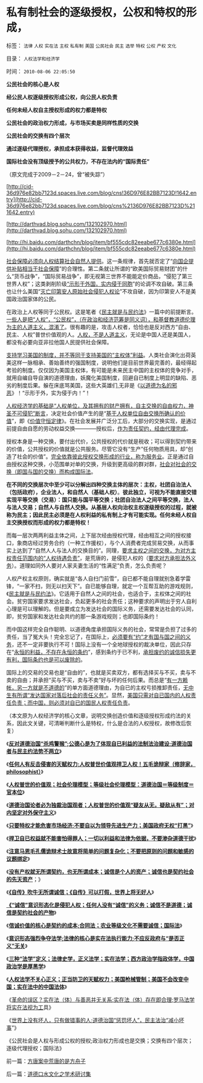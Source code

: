 # 私有制社会的逐级授权，公权和特权的形成，

标签： `法律` `人权` `实在法` `主权` `私有制` `美国` `公民社会` `民主` `选举` `特权` `公权` `产权` `文化` 

目录： `人权法学和经济学`

时间： `2010-08-06 22:05:50`

**公民社会的核心是人权**

**经公民人权逐级授权形成公权，向公民人权负责**

**任何未经人权自主授权形成的权力都是特权**

**公民社会的政治权力形成，与市场买卖是同样性质的交换**

**公民社会的交换有四个层次**

**通过逐级代理授权，承担成本获得收益，监督代理效益**

**国际社会没有顶级授予的公共权力，不存在法内的“国际责任”**

（原文完成于2009－2－24，曾“被失踪”）

[http://cid-36d976e82bb7123d.spaces.live.com/blog/cns!36D976E82BB7123D!1642.entry](http://cid-36d976e82bb7123d.spaces.live.com/blog/cns%2136D976E82BB7123D%211642.entry)

[http://darthvad.blog.sohu.com/132102970.html](http://darthvad.blog.sohu.com/132102970.html)

[http://hi.baidu.com/darthchn/blog/item/bf555cdc82eeabe677c6380e.html](http://hi.baidu.com/darthchn/blog/item/bf555cdc82eeabe677c6380e.html)

[社会保障必须向人权结算社会自然人提供](../../../2009/2/22/社会保障必须以自然人为基础对象发放.md)。这一条规律，首先就否定了“[向国企提供补贴相当于社会保障](../../../2009/8/9/单位是特权体制内的中国人的灵魂.md)”的合理性。第二条就让所谓的“欧美国际贸易财团”的什么“货币战争”，“国际贸易战争”，即无视第三世界不能能定价商品，“侵犯了第三世界人权”；这类剥削阶级[“示形于外国，实内侵于同胞](../../../2009/7/16/自我标榜的最爱国成了左派特权通行证.md)”的论调不攻自破。第三条也让什么美国“[灭亡印第安人原始社会侵犯人权论](../../../2009/7/6/印第安传统文化在文明冲突中的节节抵抗中败退.md)”不攻自破，因为印第安人不是美国政治国家体的公民。

在政治上人权等同于公民权。这是笔者《[民主就是与民约法](../../../2007/9/30/民主就是与民约法；法律并不是道德的上层建筑.md)》一篇中的前提断言。[一些人是把“人权”，“公民权”，（在政治和经济范筹是同义词），和基督教道德伦理为主的人道主义，混淆了](../../../2009/2/24/得民心者得天下之“人权，公民权和人道主义”.md)。很有趣的是，攻击人权者，恰恰也是反对西方“自由、民主、人权”普世价值观的人。[人权，不是人道主义](../../../2010/5/18/为什么美国不会搞单边主义.md)，无论是中国人还是美国人，都没有必要向亚非拉他国人民提供社会保障。

[支持学习美国的制度，并不等同于支持美国的“主权体”利益](../../../2010/7/10/采纳最先进的制度是中华民族自已的利益.md)。人类社会演化出荷英美这样一脉相承、善始善终的强国制度，说明他们是目前世界最完善的，最经得起考验的制度。仅仅因为美国主权体，有可能是未来民主中国的主权体的竞争对手，就用自编自导自演的道德理由，妖魔化美国制度，回避自已制度上明显的缺陷、恶劣的制度后果。躲在床底骂美国，这些大英雄们,无非是《[以道德为名的邪恶](../../../2008/6/3/道德啊，世间邪恶，均以汝为名！.md)》！“示形于外，实为侵于内！”！

[人权经济学的基础是“人权单位，及其拥有的财产拥有，自主交换的自由权力，神圣不可侵犯”断言](../../../2009/10/17/人的利益包括所有排他的权益.md)，决定社会价值产生的是“[基于人权单位自由交换所确认的价值](../../../2010/7/4/民主就是把消费权归还国民.md)”，即《[价值守恒定律](../../../2008/8/25/价值守恒定律：交换决定价值，政府采购与泡沫GDP.md)》。在社会发展并广泛分工后，大部分的交换实现，是通过前提自由自愿的劳动权益交换————授权后，[作为责任契约，经由代理完成](../../../2010/7/31/诚信的价值的核心就是契约的成本.md)。

授权本身是一种交换，要付出代价，公共授权的代价就是税收；可以得到契约带来的价值，公共授权的价值就是公共服务。尽管它没有“生产”任何物质用具，却“创造了社会的价值”。[完全依靠彼此授权交换形成的行业，称为服务业](../../../2009/11/23/市场经济和服务业成长的生产力条件.md)。正是通过自由授权这种交换，小范围单对单的交换，升级到更高级的群对群，[社会对社会的交换（即国与国的交换）而构成国际法](../../../2009/11/30/不懂国际法和战争法则，让中国吃尽苦头.md)。

**在不同的交换层次中至少可以分解出四种交换主体的层次：主权，社团自治法人（包括政府），企业法人，和自然人（基础人权）**。**彼此独立，可视为不能直接交错实现平等交换（交易）：国只能与国平等交换；社团自治法人之间平等交换，法人与法人交易；自然人与自然人交换。从基层人权向治权主权逐级授权的过程，就被称为民主；因此民主必须是在人权利益的私有制上才有可能实现。任何未经人权自主交换授权而形成的权力都是特权！**

而每一层次两两利益主体之间，上下层次经由授权代理，经由相互之间的授权接口，象商店经过劳务合约（一种工作援权），与个人消费者完成贸易交换，从而事实上达到了“自然人人与法人的交换目的”。同理，[要求主权之间的交换，为对方主权责任范围内的“人权待遇负责”](../../../2009/2/25/企业破产之人道主义，国道主义，老板道主义关系.md)，是荒唐的，是侵犯人权的（[要求对方承担法外义务](../../../2009/11/5/没有天生的原罪，没有天生的原债.md)）。道理如同外人要对人家夫妻生活的“性满足”负责，怎么负责呢？

人权产权主权原则，确实就是“各人自扫门前雪”，自已都不能自理就别急着学雷锋，“一家不扫，则无以扫天下”。自已能够自理，就定一个互帮互助的游戏规则，《[民主就是与民约法](../../../2007/9/30/民主就是与民约法；法律并不是道德的上层建筑.md)》。它适用于自然人之间的社会，也适合于，主权体之间的社会。贫穷国家要求发达社会，负起更多的社会责任；这种要求的声明出于穷人自利心理是可以理解的。但是要成立为发达社会的国际义务，还需要发达社会的认同，即，贫穷国家和发达社会共约的那一条游戏规则；也即国际条约！

而中国这样完全自作聪明、以道德角度承担国际义务的社会，常常是负担了过多的责任，当了冤大头！完全忘记了，在国际上，[必须要有“约”才有国与国之间的义务](../../../2009/4/7/谁主张谁维护的现代国际法；海洋法的利益声明.md)，还不一定非要执行不可！国际上没有一个全地球授权的裁决单位，因此只存在“[永恒的利益，不存在永恒的条约](http://darthvad.blog.163.com/blog/static/53399470201061493946107/)”，感到条约于已不利，[承担废约的诚信损失更有利，国际条约也是可以废除的](../../../2010/7/31/诚信是契约社会的产物;任何人没有“诚信”的义务.md)。

国际上的交易的交易也是“自由的”，也就是买卖双方，都有选择买与不买，卖与不卖的自由；并承担“买与不买，卖与不卖”好与坏的任何后果。而总是“[有一方赖帐，另一方就是不道德的](../../../2010/1/29/为什么诚信守约是普适价值观的公平标准.md)”的单方面道德理由，为自已的主权亏损推卸责任，[无中生有所谓“发达国家对落后社会的责任义务”](http://blog.sina.com.cn/s/blog_5563a64d0100bfeb.html)。显然，[美国只需对自已国内的人权责任负责；而中国，则必须对自已的国民人权责任负责](../../../2010/7/9/人民币汇率是中国的主权，贸易保护是美国的主权.md)。

（本文原为人权经济学的核心文章，说明交换创造价值和逐级授权形成约法的关系，因此文关键，可清晰判断什么是特权，什么是合法的人权授权，故修改后恢复）

《[**反对道德治国“杀鸡警猴”;公德心是为了体现自已利益的法制法治建设;道德治国者与民主约法势不两立**](../../../2010/7/28/为什么要反对“杀鸡警猴”“借汝之头安众之心”？.md)》

《[**任何人有反击侵害的天赋权力;人权普世价值观捍卫人权！五毛诡辩家（修辞家，philosophist）**](../../../2010/7/29/任何人有反击侵害的天赋权力.md)》

《[**人权普世的价值观；社会伦理模型；等级社会伦理模型：道德治国＝等级制度＝官本位**](../../../2010/7/29/人权普世的价值观在于捍卫自已的权益.md)》

《[**道德治国论者必为独裁治国观者；人权普世的价值观“疑友从无，疑敌从有”；对内坚定对外保守主义**](../../../2010/7/29/没有共同利益，请不要急忙以身相许！.md)》

《[**只要特权才能危害市场经济;不要自以为领导先进生产力；美国政府无权“打黑”**](../../../2010/7/29/只有特权才能危害市场经济.md)》

《[**捍卫自已权益就不能害怕得罪人；一切以利益和法律为依据，不要渗杂道德干扰**](../../../2010/7/29/捍卫自已权益就不能害怕得罪人.md)》

《[**注意马恩毛孔儒诡辩术士故意将简单的问题复杂化；不要把原则的问题和敏感的议题绑定**](../../../2010/7/29/诡辩术是傻逼“怀才不遇”的“技术”.md)》

《[**没有产权就无所谓契约，也无所谓成本；诚信是个人的资产；诚信也是契约社会的先天资产**](../../../2010/7/31/诚信是个人资产而非先天的道德义务；.md)；》

《[**《自传》吹牛无所谓诚信；《自传》可以打假，世界上将无好人**](../../../2010/7/31/“打倒唐骏《自传》”的“正义感”有多无聊？.md)》

[**《“诚信”意识形态化是侵犯人权；任何人没有“诚信”的义务；诚信不是道德；诚信是契约社会的产物**](../../../2010/7/31/诚信是契约社会的产物;任何人没有“诚信”的义务.md)》

《[**信诚价值的核心是契约的成本;合同法；农业等级文化不需要诚信；国际法**](../../../2010/7/31/诚信的价值的核心就是契约的成本.md)》

《[**意识形态强烈争夺法学;法律的核心是实在法执行能力;不应反政府与“是否正义”无关**](../../../2010/7/31/法律的内涵是实在法，核心是执行能力.md)》

《[**三种“法学”定义；法律史学，正义法学；实在法学；西方政治学指政体学，中国政治学是厚黑学**](../../../2010/7/31/西方政治学指政体学，东方政治学是厚黑学.md)》

《[**人权法学不关心正义；正当防卫的天赋权力；美国枪械管制；美国不会改变中国；实在法中的中国法体**](../../../2010/8/1/人权法学并不关心“正义”;美国人权法则和枪械管制.md)》

《[革命的误区？实在法（体）与善恶并无关系;实在法（体）存在即合理;罗马法学将实在法视为工](../../../2010/8/1/实在法（体）与善恶无关及革命的误区.md)具》

《[世界上没有坏人，只有做错事的人;道德治国“惩罚坏人”，民主法治“减小坏事](../../../2010/8/6/方唐案中荒唐的是方舟子.md)”》

《公民社会是人权与形成公权的授权;政治权力形成也是交换；交换有四个层次；逐级代理授权；国际法》



前一篇：[方唐案中荒唐的是方舟子](../../../2010/8/6/方唐案中荒唐的是方舟子.md)

后一篇：[道德口水文化之学术研讨集](../../../2010/8/6/道德口水文化之学术研讨集.md)